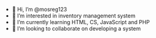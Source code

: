 - 👋 Hi, I’m @mosreg123
- 👀 I’m interested in inventory management system
- 🌱 I’m currently learning HTML, CS, JavaScript and PHP
- 💞️ I’m looking to collaborate on developing a system


<!---
mosreg123/mosreg123 is a ✨ special ✨ repository because its `README.md` (this file) appears on your GitHub profile.
You can click the Preview link to take a look at your changes.
--->
